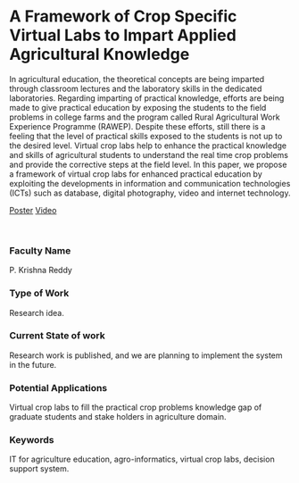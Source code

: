 # A Framework of Crop Specific Virtual Labs to Impart Applied Agricultural Knowledge

In agricultural education, the theoretical concepts are being imparted through classroom lectures and the laboratory skills in the dedicated laboratories. Regarding imparting of practical knowledge, efforts are being made to give practical education by exposing the students to the field problems in college farms and the program called Rural Agricultural Work Experience Programme (RAWEP). Despite these efforts, still there is a feeling that the level of practical skills exposed to the students is not up to the desired level. Virtual crop labs help to enhance the practical knowledge and skills of agricultural students to understand the real time crop problems and provide the corrective steps at the field level. In this paper, we propose a framework of virtual crop labs for enhanced practical education by exploiting the developments in information and communication technologies (ICTs) such as database, digital photography, video and internet technology.

[Poster](05.%20A%20Framework%20of%20Crop%20Specific%20Virtual%20Labs%20to%20Impart%20Applied%20Agricultural%20Knowledge.pdf)
[Video](https://youtu.be/sdcbwnQqbH0)

<br>


### Faculty Name

P. Krishna Reddy


### Type of Work

Research idea.


### Current State of work

Research work is published, and we are planning to implement the system in the future.


### Potential Applications

Virtual crop labs to fill the practical crop problems knowledge gap of graduate students and stake holders in agriculture domain.


### Keywords

IT for agriculture education, agro-informatics, virtual crop labs, decision support system.
